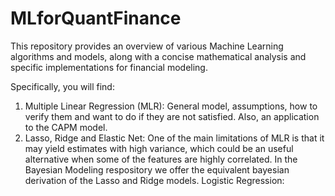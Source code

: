 # MLforQuantFinance
This repository provides an overview of various Machine Learning algorithms and models, along with a concise mathematical analysis and specific implementations for financial modeling.

Specifically, you will find:

1. Multiple Linear Regression (MLR): General model, assumptions, how to verify them and want to do if they are not satisfied. Also, an application to the CAPM model.
2. Lasso, Ridge and Elastic Net: One of the main limitations of MLR is that it may yield estimates with high variance, which could be an useful alternative when some of the features are highly correlated. In the Bayesian Modeling respository we offer the equivalent bayesian derivation of the Lasso and Ridge models.
Logistic Regression:
